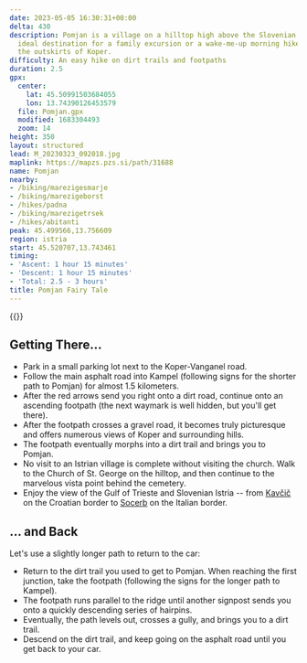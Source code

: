 ```yaml
---
date: 2023-05-05 16:30:31+00:00
delta: 430
description: Pomjan is a village on a hilltop high above the Slovenian coast -- an
  ideal destination for a family excursion or a wake-me-up morning hike starting at
  the outskirts of Koper.
difficulty: An easy hike on dirt trails and footpaths
duration: 2.5
gpx:
  center:
    lat: 45.50991503684055
    lon: 13.74390126453579
  file: Pomjan.gpx
  modified: 1683304493
  zoom: 14
height: 350
layout: structured
lead: M_20230323_092018.jpg
maplink: https://mapzs.pzs.si/path/31688
name: Pomjan
nearby:
- /biking/marezigesmarje
- /biking/marezigeborst
- /hikes/padna
- /biking/marezigetrsek
- /hikes/abitanti
peak: 45.499566,13.756609
region: istria
start: 45.520707,13.743461
timing:
- 'Ascent: 1 hour 15 minutes'
- 'Descent: 1 hour 15 minutes'
- 'Total: 2.5 - 3 hours'
title: Pomjan Fairy Tale
---
```

{{<hike-details description="yes">}}

## Getting There...

-   Park in a small parking lot next to the Koper-Vanganel road.
-   Follow the main asphalt road into Kampel (following signs for the shorter path to Pomjan) for almost 1.5 kilometers.
-   After the red arrows send you right onto a dirt road, continue onto an ascending footpath (the next waymark is well hidden, but you'll get there).
-   After the footpath crosses a gravel road, it becomes truly picturesque and offers numerous views of Koper and surrounding hills.
-   The footpath eventually morphs into a dirt trail and brings you to Pomjan.
-   No visit to an Istrian village is complete without visiting the church. Walk to the Church of St. George on the hilltop, and then continue to the marvelous vista point behind the cemetery. 
-   Enjoy the view of the Gulf of Trieste and Slovenian Istria -- from [Kavčič](../kavcic/) on the Croatian border to [Socerb](../socerb/) on the Italian border.

## ... and Back

Let's use a slightly longer path to return to the car:

-   Return to the dirt trail you used to get to Pomjan. When reaching the first junction, take the footpath (following the signs for the longer path to Kampel).
-   The footpath runs parallel to the ridge until another signpost sends you onto a quickly descending series of hairpins.
-   Eventually, the path levels out, crosses a gully, and brings you to a dirt trail.
-   Descend on the dirt trail, and keep going on the asphalt road until you get back to your car.

